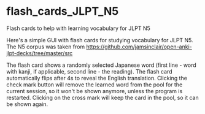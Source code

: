 # flash_cards_JLPT_N5
Flash cards to help with learning vocabulary for JLPT N5

Here's a simple GUI with flash cards for studying vocabulary for JLPT N5.
The N5 corpus was taken from https://github.com/jamsinclair/open-anki-jlpt-decks/tree/master/src

The flash card shows a randomly selected Japanese word (first line - word with kanji, if applicable, second line - the reading). The flash card automatically flips after 4s to reveal the English translation. Clicking the check mark button will remove the learned word from the pool for the current session, so it won't be shown anymore, unless the program is restarted. Clicking on the cross mark will keep the card in the pool, so it can be shown again.
